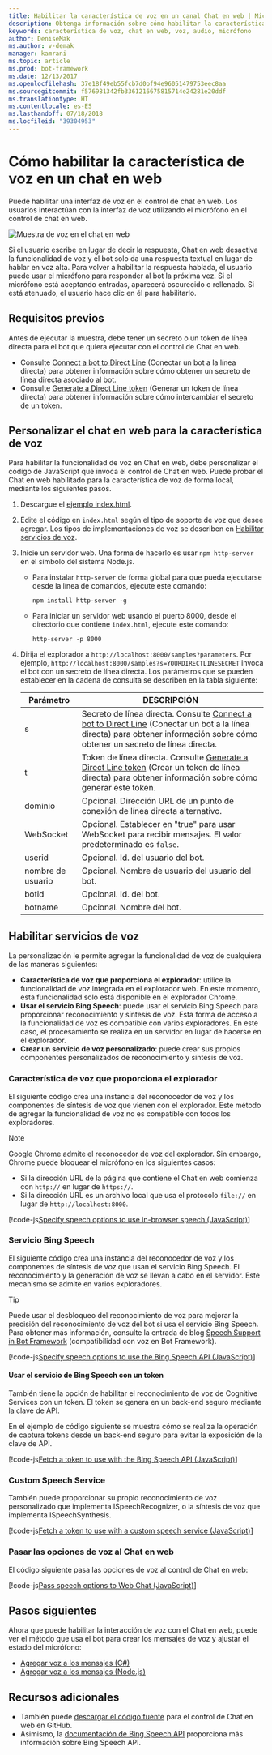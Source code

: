 ```yaml
---
title: Habilitar la característica de voz en un canal Chat en web | Microsoft Docs
description: Obtenga información sobre cómo habilitar la característica de voz en un control de chat en web para un bot conectado al canal Chat en web.
keywords: característica de voz, chat en web, voz, audio, micrófono
author: DeniseMak
ms.author: v-demak
manager: kamrani
ms.topic: article
ms.prod: bot-framework
ms.date: 12/13/2017
ms.openlocfilehash: 37e18f49eb55fcb7d0bf94e96051479753eec8aa
ms.sourcegitcommit: f576981342fb3361216675815714e24281e20ddf
ms.translationtype: HT
ms.contentlocale: es-ES
ms.lasthandoff: 07/18/2018
ms.locfileid: "39304953"
---
```

# <a name="how-to-enable-speech-in-web-chat"></a>Cómo habilitar la característica de voz en un chat en web
Puede habilitar una interfaz de voz en el control de chat en web. Los usuarios interactúan con la interfaz de voz utilizando el micrófono en el control de chat en web.

![Muestra de voz en el chat en web](~/media/bot-service-channel-webchat/webchat-sample-speech.png)

Si el usuario escribe en lugar de decir la respuesta, Chat en web desactiva la funcionalidad de voz y el bot solo da una respuesta textual en lugar de hablar en voz alta. Para volver a habilitar la respuesta hablada, el usuario puede usar el micrófono para responder al bot la próxima vez. Si el micrófono está aceptando entradas, aparecerá oscurecido o rellenado. Si está atenuado, el usuario hace clic en él para habilitarlo.

## <a name="prerequisites"></a>Requisitos previos

  Antes de ejecutar la muestra, debe tener un secreto o un token de línea directa para el bot que quiera ejecutar con el control de Chat en web. 
  * Consulte [Connect a bot to Direct Line](bot-service-channel-connect-directline.md) (Conectar un bot a la línea directa) para obtener información sobre cómo obtener un secreto de línea directa asociado al bot.
  * Consulte [Generate a Direct Line token](rest-api/bot-framework-rest-direct-line-3-0-authentication.md) (Generar un token de línea directa) para obtener información sobre cómo intercambiar el secreto de un token.

## <a name="customizing-web-chat-for-speech"></a>Personalizar el chat en web para la característica de voz
Para habilitar la funcionalidad de voz en Chat en web, debe personalizar el código de JavaScript que invoca el control de Chat en web. Puede probar el Chat en web habilitado para la característica de voz de forma local, mediante los siguientes pasos.

1. Descargue el [ejemplo index.html](https://aka.ms/web-chat-speech-sample). <!-- this aka.ms link needs to be updated if the sample location changes -->
2. Edite el código en `index.html` según el tipo de soporte de voz que desee agregar. Los tipos de implementaciones de voz se describen en [Habilitar servicios de voz](#enable-speech-services). 
3. Inicie un servidor web. Una forma de hacerlo es usar `npm http-server` en el símbolo del sistema Node.js.

   * Para instalar `http-server` de forma global para que pueda ejecutarse desde la línea de comandos, ejecute este comando:

     ```
     npm install http-server -g
     ```

   * Para iniciar un servidor web usando el puerto 8000, desde el directorio que contiene `index.html`, ejecute este comando:

     ```
     http-server -p 8000
     ```
4. Dirija el explorador a `http://localhost:8000/samples?parameters`. Por ejemplo, `http://localhost:8000/samples?s=YOURDIRECTLINESECRET` invoca el bot con un secreto de línea directa. Los parámetros que se pueden establecer en la cadena de consulta se describen en la tabla siguiente:

   | Parámetro | DESCRIPCIÓN |
   |-----------|-------------|
   | s | Secreto de línea directa. Consulte [Connect a bot to Direct Line](bot-service-channel-connect-directline.md) (Conectar un bot a la línea directa) para obtener información sobre cómo obtener un secreto de línea directa. |
   | t | Token de línea directa. Consulte [Generate a Direct Line token](rest-api/bot-framework-rest-direct-line-3-0-authentication.md) (Crear un token de línea directa) para obtener información sobre cómo generar este token. |
   | dominio | Opcional. Dirección URL de un punto de conexión de línea directa alternativo.  |
   | WebSocket | Opcional. Establecer en "true" para usar WebSocket para recibir mensajes. El valor predeterminado es `false`. |
   | userid | Opcional. Id. del usuario del bot.  |
   | nombre de usuario | Opcional. Nombre de usuario del usuario del bot.  |
   | botid | Opcional. Id. del bot. |
   | botname | Opcional. Nombre del bot. |


## <a name="enable-speech-services"></a>Habilitar servicios de voz
La personalización le permite agregar la funcionalidad de voz de cualquiera de las maneras siguientes:

* **Característica de voz que proporciona el explorador**: utilice la funcionalidad de voz integrada en el explorador web. En este momento, esta funcionalidad solo está disponible en el explorador Chrome.
* **Usar el servicio Bing Speech**: puede usar el servicio Bing Speech para proporcionar reconocimiento y síntesis de voz. Esta forma de acceso a la funcionalidad de voz es compatible con varios exploradores. En este caso, el procesamiento se realiza en un servidor en lugar de hacerse en el explorador.
* **Crear un servicio de voz personalizado**: puede crear sus propios componentes personalizados de reconocimiento y síntesis de voz.

### <a name="browser-provided-speech"></a>Característica de voz que proporciona el explorador

El siguiente código crea una instancia del reconocedor de voz y los componentes de síntesis de voz que vienen con el explorador. Este método de agregar la funcionalidad de voz no es compatible con todos los exploradores. 

> [!NOTE] 
> Google Chrome admite el reconocedor de voz del explorador. Sin embargo, Chrome puede bloquear el micrófono en los siguientes casos:
> * Si la dirección URL de la página que contiene el Chat en web comienza con `http://` en lugar de `https://`.
> * Si la dirección URL es un archivo local que usa el protocolo `file://` en lugar de `http://localhost:8000`.

[!code-js[Specify speech options to use in-browser speech (JavaScript)](./includes/code/bot-service-channel-connect-webchat-speech.js#BrowserSpeech)]

### <a name="bing-speech-service"></a>Servicio Bing Speech

El siguiente código crea una instancia del reconocedor de voz y los componentes de síntesis de voz que usan el servicio Bing Speech. El reconocimiento y la generación de voz se llevan a cabo en el servidor. Este mecanismo se admite en varios exploradores. 

> [!TIP]
> Puede usar el desbloqueo del reconocimiento de voz para mejorar la precisión del reconocimiento de voz del bot si usa el servicio Bing Speech. Para obtener más información, consulte la entrada de blog [Speech Support in Bot Framework](https://blog.botframework.com/2017/06/26/Speech-To-Text) (compatibilidad con voz en Bot Framework).

[!code-js[Specify speech options to use the Bing Speech API (JavaScript)](./includes/code/bot-service-channel-connect-webchat-speech.js#BingSpeech)]

#### <a name="use-the-bing-speech-service-with-a-token"></a>Usar el servicio de Bing Speech con un token

También tiene la opción de habilitar el reconocimiento de voz de Cognitive Services con un token. El token se genera en un back-end seguro mediante la clave de API.

En el ejemplo de código siguiente se muestra cómo se realiza la operación de captura tokens desde un back-end seguro para evitar la exposición de la clave de API.

[!code-js[Fetch a token to use with the Bing Speech API (JavaScript)](./includes/code/bot-service-channel-connect-webchat-speech.js#FetchToken)]

### <a name="custom-speech-service"></a>Custom Speech Service

También puede proporcionar su propio reconocimiento de voz personalizado que implementa ISpeechRecognizer, o la síntesis de voz que implementa ISpeechSynthesis. 

[!code-js[Fetch a token to use with a custom speech service (JavaScript)](./includes/code/bot-service-channel-connect-webchat-speech.js#CustomSpeechService)]

### <a name="pass-the-speech-options-to-web-chat"></a>Pasar las opciones de voz al Chat en web

El código siguiente pasa las opciones de voz al control de Chat en web:

[!code-js[Pass speech options to Web Chat (JavaScript)](./includes/code/bot-service-channel-connect-webchat-speech.js#PassSpeechOptionsToWebChat)]

## <a name="next-steps"></a>Pasos siguientes
Ahora que puede habilitar la interacción de voz con el Chat en web, puede ver el método que usa el bot para crear los mensajes de voz y ajustar el estado del micrófono:
* [Agregar voz a los mensajes (C#)](dotnet/bot-builder-dotnet-text-to-speech.md)
* [Agregar voz a los mensajes (Node.js)](nodejs/bot-builder-nodejs-text-to-speech.md)

## <a name="additional-resources"></a>Recursos adicionales

* También puede [descargar el código fuente](https://github.com/Microsoft/BotFramework-WebChat) para el control de Chat en web en GitHub.
* Asimismo, la [documentación de Bing Speech API](https://docs.microsoft.com/azure/cognitive-services/speech/home) proporciona más información sobre Bing Speech API.

